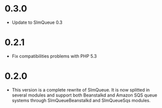 # 0.3.0

- Update to SlmQueue 0.3

# 0.2.1

- Fix compatibilities problems with PHP 5.3

# 0.2.0

- This version is a complete rewrite of SlmQueue. It is now splitted in several modules and support both
Beanstalkd and Amazon SQS queue systems through SlmQueueBeanstalkd and SlmQueueSqs modules.
